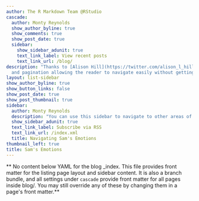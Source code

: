 ```yaml
---
author: The R Markdown Team @RStudio
cascade:
  author: Monty Reynolds
  show_author_byline: true
  show_comments: true
  show_post_date: true
  sidebar:
    show_sidebar_adunit: true
    text_link_label: View recent posts
    text_link_url: /blog/
description: "Thanks to [Alison Hill](https://twitter.com/alison_l_hill), this blog supports categories, \ntags, series,
  and pagination allowing the reader to navigate easily without getting lost.\n"
layout: list-sidebar
show_author_byline: true
show_button_links: false
show_post_date: true
show_post_thumbnail: true
sidebar:
  author: Monty Reynolds
  description: "You can use this sidebar to navigate to other areas of the site without getting lost. The posts will be linked according to tags and catagories. \n"
  show_sidebar_adunit: true
  text_link_label: Subscribe via RSS
  text_link_url: /index.xml
  title: Navigating Sam's Emotions
thumbnail_left: true
title: Sam's Emotions 
---
```


** No content below YAML for the blog _index. This file provides front matter for the listing page layout and sidebar content. It is also a branch bundle, and all settings under `cascade` provide front matter for all pages inside blog/. You may still override any of these by changing them in a page's front matter.**
